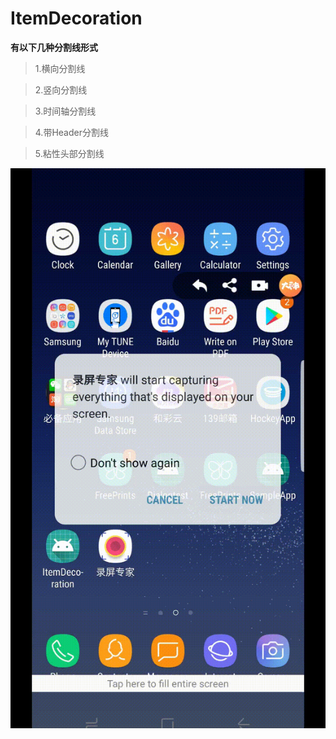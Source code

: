 # ItemDecoration

__有以下几种分割线形式__

> 1.横向分割线

> 2.竖向分割线

> 3.时间轴分割线

> 4.带Header分割线

> 5.粘性头部分割线

![image](https://github.com/kaershushu/ItemDecoration/blob/9adeb16d92e3965464266dc4bc1fa7fb63a383d8/desktop.gif)
